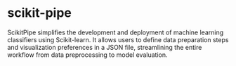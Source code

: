 # scikit-pipe
ScikitPipe simplifies the development and deployment of machine learning classifiers using Scikit-learn. It allows users to define data preparation steps and visualization preferences in a JSON file, streamlining the entire workflow from data preprocessing to model evaluation.
